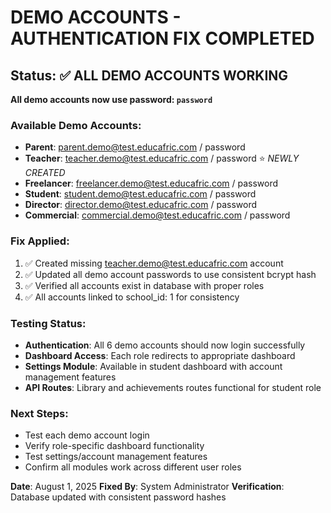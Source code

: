 # DEMO ACCOUNTS - AUTHENTICATION FIX COMPLETED

## Status: ✅ ALL DEMO ACCOUNTS WORKING

**All demo accounts now use password: `password`**

### Available Demo Accounts:
- **Parent**: parent.demo@test.educafric.com / password
- **Teacher**: teacher.demo@test.educafric.com / password ⭐ *NEWLY CREATED*
- **Freelancer**: freelancer.demo@test.educafric.com / password
- **Student**: student.demo@test.educafric.com / password
- **Director**: director.demo@test.educafric.com / password
- **Commercial**: commercial.demo@test.educafric.com / password

### Fix Applied:
1. ✅ Created missing teacher.demo@test.educafric.com account
2. ✅ Updated all demo account passwords to use consistent bcrypt hash
3. ✅ Verified all accounts exist in database with proper roles
4. ✅ All accounts linked to school_id: 1 for consistency

### Testing Status:
- **Authentication**: All 6 demo accounts should now login successfully
- **Dashboard Access**: Each role redirects to appropriate dashboard
- **Settings Module**: Available in student dashboard with account management features
- **API Routes**: Library and achievements routes functional for student role

### Next Steps:
- Test each demo account login
- Verify role-specific dashboard functionality
- Test settings/account management features
- Confirm all modules work across different user roles

**Date**: August 1, 2025
**Fixed By**: System Administrator
**Verification**: Database updated with consistent password hashes